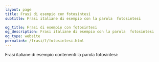 ```yaml
---
layout: page
title: Frasi di esempio con fotosintesi 
subtitle: Frasi italiane di esempio con la parola  fotosintesi

og_title: Frasi di esempio con fotosintesi 
og_description: Frasi italiane di esempio con la parola  fotosintesi
og_type: website
permalink: /frasi/f/fotosintesi.html
---
```


Frasi italiane di esempio contenenti la parola fotosintesi:


